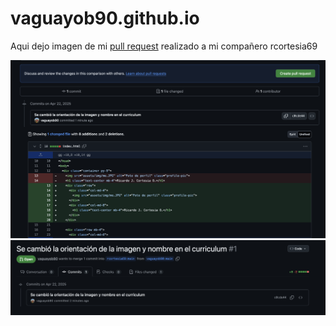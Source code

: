 # vaguayob90.github.io

Aqui dejo imagen de mi [pull request](https://github.com/rcortesia69/rcortesia69.github.io/pull/1) realizado a mi compañero rcortesia69 

![cambios rcortesia](assets/img/cambiopr_rcortesia.png)
![commit rcortesia](assets/img/commitpr_rcortesia.png)